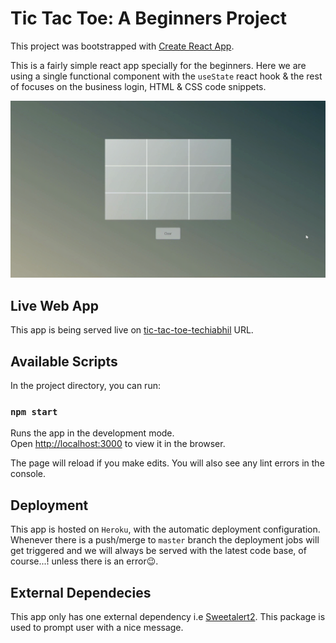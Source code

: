 # Tic Tac Toe: A Beginners Project

This project was bootstrapped with [Create React App](https://github.com/facebook/create-react-app).

This is a fairly simple react app specially for the beginners. Here we are using a single functional component with the `useState` react hook & the rest of focuses on the business login, HTML & CSS code snippets.

![](assets/overview.gif)

## Live Web App

This app is being served live on [tic-tac-toe-techiabhil](https://tic-tac-toe-techiabhil.herokuapp.com/) URL.

## Available Scripts

In the project directory, you can run:

### `npm start`

Runs the app in the development mode.\
Open [http://localhost:3000](http://localhost:3000) to view it in the browser.

The page will reload if you make edits.
You will also see any lint errors in the console.

## Deployment

This app is hosted on `Heroku`, with the automatic deployment configuration. Whenever there is a push/merge to `master` branch the deployment jobs will get triggered and we will always be served with the latest code base, of course...! unless there is an error😉.

## External Dependecies

This app only has one external dependency i.e [Sweetalert2](https://www.npmjs.com/package/sweetalert2).
This package is used to prompt user with a nice message.
